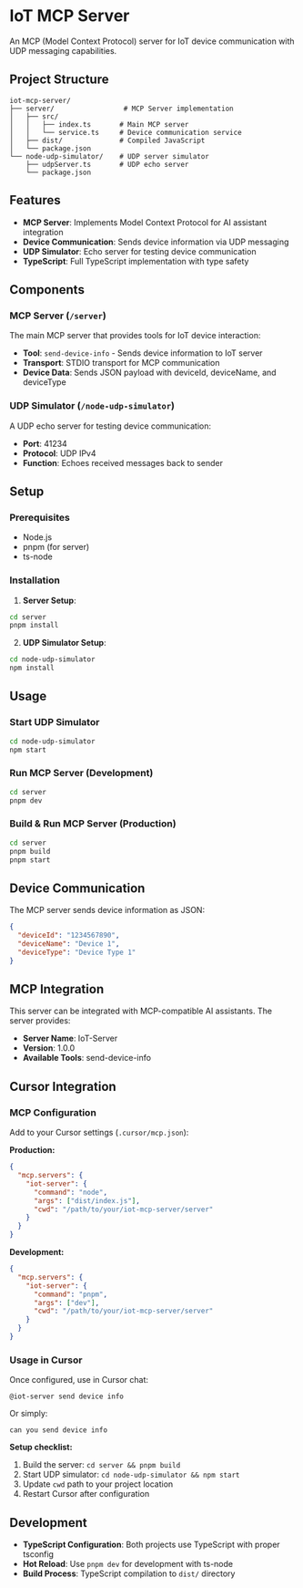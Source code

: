 # IoT MCP Server

An MCP (Model Context Protocol) server for IoT device communication with UDP messaging capabilities.

## Project Structure

```
iot-mcp-server/
├── server/                 # MCP Server implementation
│   ├── src/
│   │   ├── index.ts       # Main MCP server
│   │   └── service.ts     # Device communication service
│   ├── dist/              # Compiled JavaScript
│   └── package.json
└── node-udp-simulator/    # UDP server simulator
    ├── udpServer.ts       # UDP echo server
    └── package.json
```

## Features

- **MCP Server**: Implements Model Context Protocol for AI assistant integration
- **Device Communication**: Sends device information via UDP messaging
- **UDP Simulator**: Echo server for testing device communication
- **TypeScript**: Full TypeScript implementation with type safety

## Components

### MCP Server (`/server`)

The main MCP server that provides tools for IoT device interaction:

- **Tool**: `send-device-info` - Sends device information to IoT server
- **Transport**: STDIO transport for MCP communication
- **Device Data**: Sends JSON payload with deviceId, deviceName, and deviceType

### UDP Simulator (`/node-udp-simulator`)

A UDP echo server for testing device communication:

- **Port**: 41234
- **Protocol**: UDP IPv4
- **Function**: Echoes received messages back to sender

## Setup

### Prerequisites

- Node.js
- pnpm (for server)
- ts-node

### Installation

1. **Server Setup**:

```bash
cd server
pnpm install
```

2. **UDP Simulator Setup**:

```bash
cd node-udp-simulator
npm install
```

## Usage

### Start UDP Simulator

```bash
cd node-udp-simulator
npm start
```

### Run MCP Server (Development)

```bash
cd server
pnpm dev
```

### Build & Run MCP Server (Production)

```bash
cd server
pnpm build
pnpm start
```

## Device Communication

The MCP server sends device information as JSON:

```json
{
  "deviceId": "1234567890",
  "deviceName": "Device 1",
  "deviceType": "Device Type 1"
}
```

## MCP Integration

This server can be integrated with MCP-compatible AI assistants. The server provides:

- **Server Name**: IoT-Server
- **Version**: 1.0.0
- **Available Tools**: send-device-info

## Cursor Integration

### MCP Configuration

Add to your Cursor settings (`.cursor/mcp.json`):

**Production:**

```json
{
  "mcp.servers": {
    "iot-server": {
      "command": "node",
      "args": ["dist/index.js"],
      "cwd": "/path/to/your/iot-mcp-server/server"
    }
  }
}
```

**Development:**

```json
{
  "mcp.servers": {
    "iot-server": {
      "command": "pnpm",
      "args": ["dev"],
      "cwd": "/path/to/your/iot-mcp-server/server"
    }
  }
}
```

### Usage in Cursor

Once configured, use in Cursor chat:

```
@iot-server send device info
```

Or simply:

```
can you send device info
```

**Setup checklist:**

1. Build the server: `cd server && pnpm build`
2. Start UDP simulator: `cd node-udp-simulator && npm start`
3. Update `cwd` path to your project location
4. Restart Cursor after configuration

## Development

- **TypeScript Configuration**: Both projects use TypeScript with proper tsconfig
- **Hot Reload**: Use `pnpm dev` for development with ts-node
- **Build Process**: TypeScript compilation to `dist/` directory
